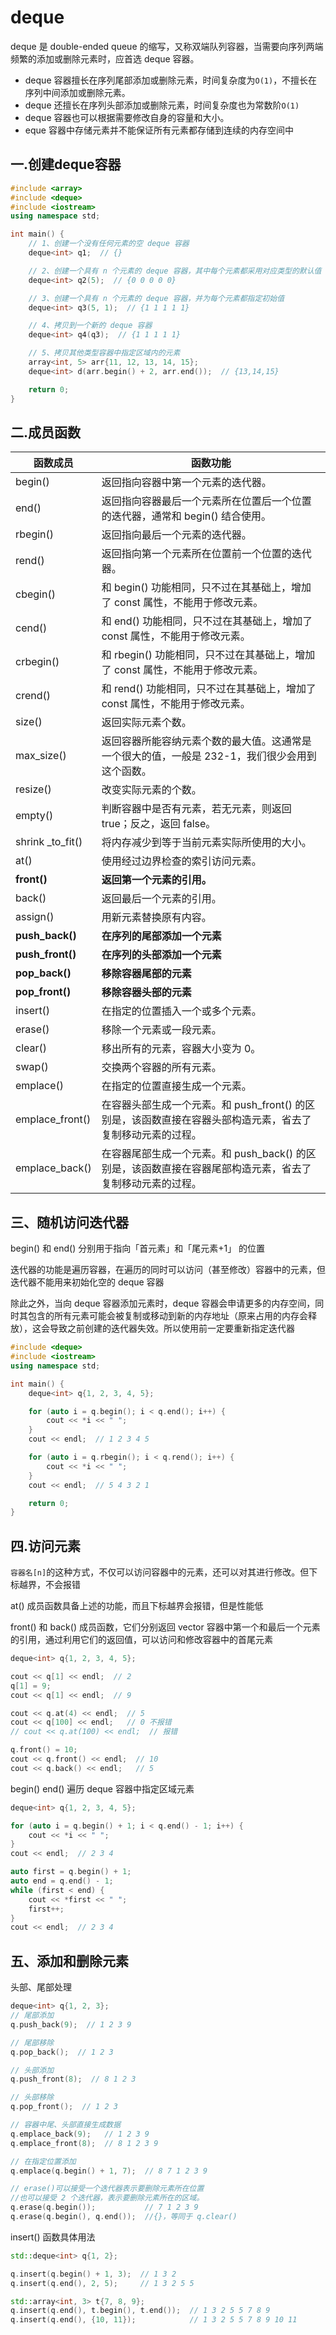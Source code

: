 # deque

deque 是 double-ended queue 的缩写，又称双端队列容器，当需要向序列两端频繁的添加或删除元素时，应首选 deque 容器。

- deque 容器擅长在序列尾部添加或删除元素，时间复杂度为`O(1)`，不擅长在序列中间添加或删除元素。
- deque 还擅长在序列头部添加或删除元素，时间复杂度也为常数阶`O(1)`
- deque 容器也可以根据需要修改自身的容量和大小。
- eque 容器中存储元素并不能保证所有元素都存储到连续的内存空间中

## 一.创建deque容器

```C++
#include <array>
#include <deque>
#include <iostream>
using namespace std;

int main() {
    // 1、创建一个没有任何元素的空 deque 容器
    deque<int> q1;  // {}

    // 2、创建一个具有 n 个元素的 deque 容器，其中每个元素都采用对应类型的默认值
    deque<int> q2(5);  // {0 0 0 0 0}

    // 3、创建一个具有 n 个元素的 deque 容器，并为每个元素都指定初始值
    deque<int> q3(5, 1);  // {1 1 1 1 1}

    // 4、拷贝到一个新的 deque 容器
    deque<int> q4(q3);  // {1 1 1 1 1}

    // 5、拷贝其他类型容器中指定区域内的元素
    array<int, 5> arr{11, 12, 13, 14, 15};
    deque<int> d(arr.begin() + 2, arr.end());  // {13,14,15}

    return 0;
}
```

## 二.成员函数

| 函数成员         | 函数功能                                                     |
| ---------------- | ------------------------------------------------------------ |
| begin()          | 返回指向容器中第一个元素的迭代器。                           |
| end()            | 返回指向容器最后一个元素所在位置后一个位置的迭代器，通常和 begin() 结合使用。 |
| rbegin()         | 返回指向最后一个元素的迭代器。                               |
| rend()           | 返回指向第一个元素所在位置前一个位置的迭代器。               |
| cbegin()         | 和 begin() 功能相同，只不过在其基础上，增加了 const 属性，不能用于修改元素。 |
| cend()           | 和 end() 功能相同，只不过在其基础上，增加了 const 属性，不能用于修改元素。 |
| crbegin()        | 和 rbegin() 功能相同，只不过在其基础上，增加了 const 属性，不能用于修改元素。 |
| crend()          | 和 rend() 功能相同，只不过在其基础上，增加了 const 属性，不能用于修改元素。 |
| size()           | 返回实际元素个数。                                           |
| max_size()       | 返回容器所能容纳元素个数的最大值。这通常是一个很大的值，一般是 232-1，我们很少会用到这个函数。 |
| resize()         | 改变实际元素的个数。                                         |
| empty()          | 判断容器中是否有元素，若无元素，则返回 true；反之，返回 false。 |
| shrink _to_fit() | 将内存减少到等于当前元素实际所使用的大小。                   |
| at()             | 使用经过边界检查的索引访问元素。                             |
| **front()**      | **返回第一个元素的引用。**                                   |
| back()           | 返回最后一个元素的引用。                                     |
| assign()         | 用新元素替换原有内容。                                       |
| **push_back()**  | **在序列的尾部添加一个元素**                                 |
| **push_front()** | **在序列的头部添加一个元素**                                 |
| **pop_back()**   | **移除容器尾部的元素**                                       |
| **pop_front()**  | **移除容器头部的元素**                                       |
| insert()         | 在指定的位置插入一个或多个元素。                             |
| erase()          | 移除一个元素或一段元素。                                     |
| clear()          | 移出所有的元素，容器大小变为 0。                             |
| swap()           | 交换两个容器的所有元素。                                     |
| emplace()        | 在指定的位置直接生成一个元素。                               |
| emplace_front()  | 在容器头部生成一个元素。和 push_front() 的区别是，该函数直接在容器头部构造元素，省去了复制移动元素的过程。 |
| emplace_back()   | 在容器尾部生成一个元素。和 push_back() 的区别是，该函数直接在容器尾部构造元素，省去了复制移动元素的过程。 |

## 三、随机访问迭代器

begin() 和 end() 分别用于指向「首元素」和「尾元素+1」 的位置

迭代器的功能是遍历容器，在遍历的同时可以访问（甚至修改）容器中的元素，但迭代器不能用来初始化空的 deque 容器

除此之外，当向 deque 容器添加元素时，deque 容器会申请更多的内存空间，同时其包含的所有元素可能会被复制或移动到新的内存地址（原来占用的内存会释放），这会导致之前创建的迭代器失效。所以使用前一定要重新指定迭代器

```C++
#include <deque>
#include <iostream>
using namespace std;

int main() {
    deque<int> q{1, 2, 3, 4, 5};

    for (auto i = q.begin(); i < q.end(); i++) {
        cout << *i << " ";
    }
    cout << endl;  // 1 2 3 4 5

    for (auto i = q.rbegin(); i < q.rend(); i++) {
        cout << *i << " ";
    }
    cout << endl;  // 5 4 3 2 1

    return 0;
}
```



## 四.访问元素

`容器名[n]`的这种方式，不仅可以访问容器中的元素，还可以对其进行修改。但下标越界，不会报错

at() 成员函数具备上述的功能，而且下标越界会报错，但是性能低

front() 和 back() 成员函数，它们分别返回 vector 容器中第一个和最后一个元素的引用，通过利用它们的返回值，可以访问和修改容器中的首尾元素

```C++
deque<int> q{1, 2, 3, 4, 5};

cout << q[1] << endl;  // 2
q[1] = 9;
cout << q[1] << endl;  // 9

cout << q.at(4) << endl;  // 5
cout << q[100] << endl;   // 0 不报错
// cout << q.at(100) << endl;  // 报错

q.front() = 10;
cout << q.front() << endl;  // 10
cout << q.back() << endl;   // 5
```



begin() end() 遍历 deque 容器中指定区域元素

```C++
deque<int> q{1, 2, 3, 4, 5};

for (auto i = q.begin() + 1; i < q.end() - 1; i++) {
    cout << *i << " ";
}
cout << endl;  // 2 3 4

auto first = q.begin() + 1;
auto end = q.end() - 1;
while (first < end) {
    cout << *first << " ";
    first++;
}
cout << endl;  // 2 3 4
```



## 五、添加和删除元素

头部、尾部处理

```C++
deque<int> q{1, 2, 3};
// 尾部添加
q.push_back(9);  // 1 2 3 9

// 尾部移除
q.pop_back();  // 1 2 3

// 头部添加
q.push_front(8);  // 8 1 2 3

// 头部移除
q.pop_front();  // 1 2 3

// 容器中尾、头部直接生成数据
q.emplace_back(9);   // 1 2 3 9
q.emplace_front(8);  // 8 1 2 3 9

// 在指定位置添加
q.emplace(q.begin() + 1, 7);  // 8 7 1 2 3 9

// erase()可以接受一个迭代器表示要删除元素所在位置
//也可以接受 2 个迭代器，表示要删除元素所在的区域。
q.erase(q.begin());           // 7 1 2 3 9
q.erase(q.begin(), q.end());  //{}，等同于 q.clear()
```

insert() 函数具体用法

```C++
std::deque<int> q{1, 2};

q.insert(q.begin() + 1, 3);  // 1 3 2
q.insert(q.end(), 2, 5);     // 1 3 2 5 5

std::array<int, 3> t{7, 8, 9};
q.insert(q.end(), t.begin(), t.end());  // 1 3 2 5 5 7 8 9
q.insert(q.end(), {10, 11});            // 1 3 2 5 5 7 8 9 10 11
```

